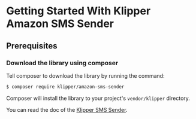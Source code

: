 Getting Started With Klipper Amazon SMS Sender
==========================================

## Prerequisites

### Download the library using composer

Tell composer to download the library by running the command:

```bash
$ composer require klipper/amazon-sms-sender
```

Composer will install the library to your project's `vendor/klipper` directory.

You can read the doc of the [Klipper SMS Sender](https://github.com/klipperdev/sms-sender).
